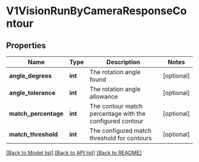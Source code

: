 # V1VisionRunByCameraResponseContour

## Properties
Name | Type | Description | Notes
------------ | ------------- | ------------- | -------------
**angle_degrees** | **int** | The rotation angle found | [optional] 
**angle_tolerance** | **int** | The rotation angle allowance | [optional] 
**match_percentage** | **int** | The contour match percentage with the configured contour | [optional] 
**match_threshold** | **int** | The configured match threshold for contours | [optional] 

[[Back to Model list]](../README.md#documentation-for-models) [[Back to API list]](../README.md#documentation-for-api-endpoints) [[Back to README]](../README.md)


